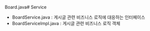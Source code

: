 Board.java# Service

- BoardService.java		: 게시글 관련 비즈니스 로직에 대응하는 인터페이스
- BoardServiceImpl.java	: 게시글 관련 비즈니스 로직 객체



